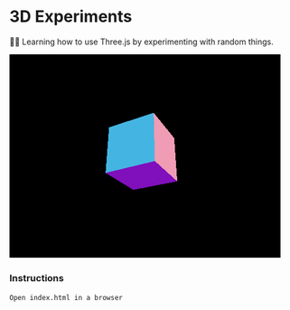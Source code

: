 # 3D Experiments

👨‍🔬 Learning how to use Three.js by experimenting with random things.

![Preview](preview.gif)

### Instructions
```
Open index.html in a browser
```